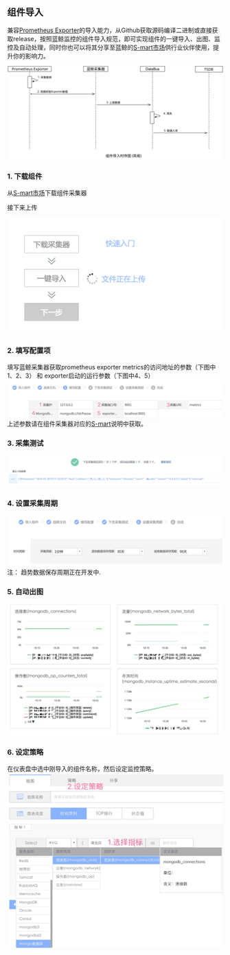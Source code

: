 ## 组件导入
兼容[Prometheus Exporter](https://prometheus.io/docs/instrumenting/exporters/)的导入能力，从Github获取源码编译二进制或直接获取release，按照蓝鲸监控的组件导入规范，即可实现组件的一键导入、出图、监控及自动处理，同时你也可以将其分享至蓝鲸的[S-mart市场](http://bk.tencent.com/s-mart/market)供行业伙伴使用，提升你的影响力。

![exporter_timing_graph](../../media/exporter_timing_graph.svg)


### 1. 下载组件
从[S-mart市场](http://bk.tencent.com/s-mart/market)下载组件采集器

接下来上传

![import_component-w356](../../media/import_component.png)

### 2. 填写配置项

填写蓝鲸采集器获取prometheus exporter metrics的访问地址的参数（下图中1、2、3） 和 exporter启动的运行参数（下图中4、5）
![](../../media/config_schema.jpg)
上述参数请在组件采集器对应的[S-mart](http://bk.tencent.com/s-mart/market)说明中获取。

### 3. 采集测试
![](../../media/collection_test.jpg)
### 4. 设置采集周期

![](../../media/collection_policy_set.jpg)
注： 趋势数据保存周期正在开发中.

### 5. 自动出图

![](../../media/component_graph.jpg)
### 6. 设定策略

在仪表盘中选中刚导入的组件名称，然后设定监控策略。
![-w705](../../media/component_monitor_policy.jpg)
